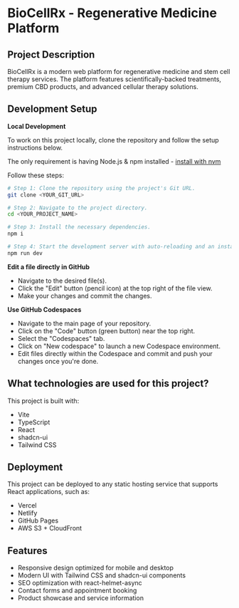 # BioCellRx - Regenerative Medicine Platform

## Project Description

BioCellRx is a modern web platform for regenerative medicine and stem cell therapy services. The platform features scientifically-backed treatments, premium CBD products, and advanced cellular therapy solutions.

## Development Setup

**Local Development**

To work on this project locally, clone the repository and follow the setup instructions below.

The only requirement is having Node.js & npm installed - [install with nvm](https://github.com/nvm-sh/nvm#installing-and-updating)

Follow these steps:

```sh
# Step 1: Clone the repository using the project's Git URL.
git clone <YOUR_GIT_URL>

# Step 2: Navigate to the project directory.
cd <YOUR_PROJECT_NAME>

# Step 3: Install the necessary dependencies.
npm i

# Step 4: Start the development server with auto-reloading and an instant preview.
npm run dev
```

**Edit a file directly in GitHub**

- Navigate to the desired file(s).
- Click the "Edit" button (pencil icon) at the top right of the file view.
- Make your changes and commit the changes.

**Use GitHub Codespaces**

- Navigate to the main page of your repository.
- Click on the "Code" button (green button) near the top right.
- Select the "Codespaces" tab.
- Click on "New codespace" to launch a new Codespace environment.
- Edit files directly within the Codespace and commit and push your changes once you're done.

## What technologies are used for this project?

This project is built with:

- Vite
- TypeScript
- React
- shadcn-ui
- Tailwind CSS

## Deployment

This project can be deployed to any static hosting service that supports React applications, such as:

- Vercel
- Netlify
- GitHub Pages
- AWS S3 + CloudFront

## Features

- Responsive design optimized for mobile and desktop
- Modern UI with Tailwind CSS and shadcn-ui components
- SEO optimization with react-helmet-async
- Contact forms and appointment booking
- Product showcase and service information
 